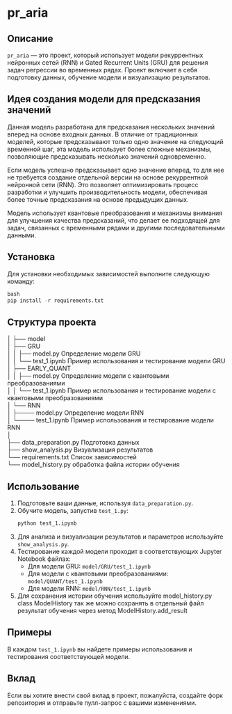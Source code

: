 # pr_aria

## Описание

`pr_aria` — это проект, который использует модели рекуррентных нейронных сетей (RNN) и Gated Recurrent Units (GRU) для решения задач регрессии во временных рядах. Проект включает в себя подготовку данных, обучение модели и визуализацию результатов.

## Идея создания модели для предсказания значений

Данная модель разработана для предсказания нескольких значений вперед на основе входных данных. В отличие от традиционных моделей, которые предсказывают только одно значение на следующий временной шаг, эта модель использует более сложные механизмы, позволяющие предсказывать несколько значений одновременно.

Если модель успешно предсказывает одно значение вперед, то для нее не требуется создание отдельной версии на основе рекуррентной нейронной сети (RNN). Это позволяет оптимизировать процесс разработки и улучшить производительность модели, обеспечивая более точные предсказания на основе предыдущих данных.

Модель использует квантовые преобразования и механизмы внимания для улучшения качества предсказаний, что делает ее подходящей для задач, связанных с временными рядами и другими последовательными данными.

## Установка

Для установки необходимых зависимостей выполните следующую команду:
```python
bash
pip install -r requirements.txt
```
## Структура проекта

│
├── model<br>
│ ├── GRU<br>
│ │ ├── model.py  Определение модели GRU<br>
│ │ └── test_1.ipynb  Пример использования и тестирование модели GRU<br>
│ ├── EARLY_QUANT<br>
│ │ ├── model.py  Определение модели с квантовыми преобразованиями<br>
│ │ └── test_1.ipynb  Пример использования и тестирование модели с квантовыми преобразованиями<br>
│ └── RNN<br>
│ ├──── model.py  Определение модели RNN<br>
│ └──── test_1.ipynb  Пример использования и тестирование модели RNN<br>
│<br>
├── data_preparation.py  Подготовка данных<br>
├── show_analysis.py  Визуализация результатов<br>
└── requirements.txt  Список зависимостей<br>
└── model_history.py  обработка файла истории обучения<br>

## Использование

1. Подготовьте ваши данные, используя `data_preparation.py`.
2. Обучите модель, запустив `test_1.py`:
   ```bash
   python test_1.ipynb
   ```
3. Для анализа и визуализации результатов и параметров используйте `show_analysis.py`.
4. Тестирование каждой модели проходит в соответствующих Jupyter Notebook файлах:
   - Для модели GRU: `model/GRU/test_1.ipynb`
   - Для модели с квантовыми преобразованиями: `model/QUANT/test_1.ipynb`
   - Для модели RNN: `model/RNN/test_1.ipynb`
5. Для сохранения истории обучения используйте model_history.py class ModelHistory 
   так же можно сохранять в отдельный файл результат обучения через метод ModelHistory.add_result

## Примеры

В каждом `test_1.ipynb` вы найдете примеры использования и тестирования соответствующей модели.

## Вклад

Если вы хотите внести свой вклад в проект, пожалуйста, создайте форк репозитория и отправьте пулл-запрос с вашими изменениями.

